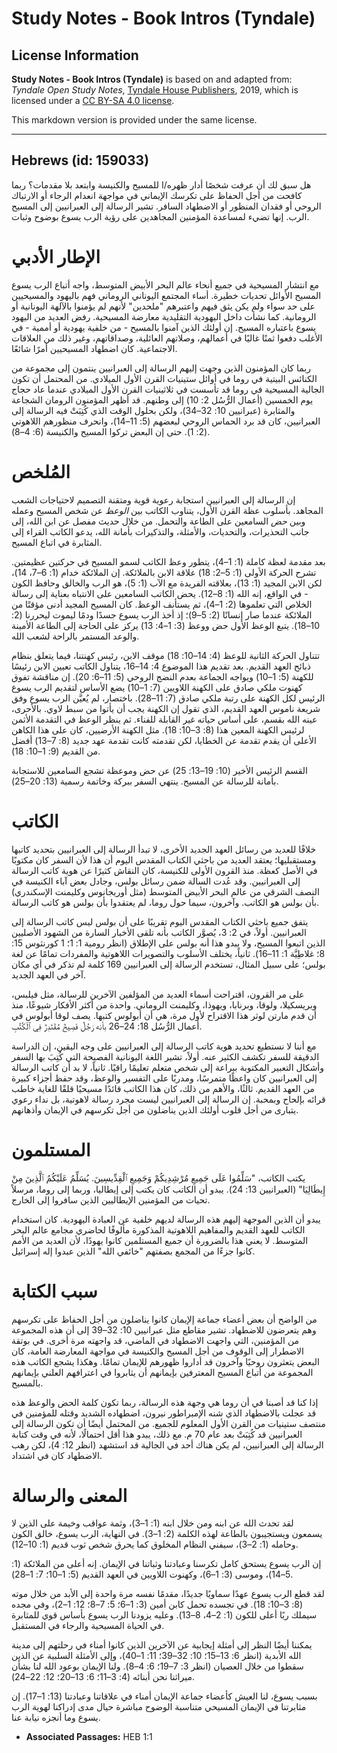 # Study Notes - Book Intros (Tyndale)

## License Information

**Study Notes - Book Intros (Tyndale)** is based on and adapted from: _Tyndale Open Study Notes_, [Tyndale House Publishers](https://tyndaleopenresources.com/), 2019, which is licensed under a [CC BY-SA 4.0 license](https://creativecommons.org/licenses/by-sa/4.0/legalcode.en).

This markdown version is provided under the same license.



--------------------------------

## Hebrews (id: 159033)

هل سبق لك أن عرفت شخصًا أدار ظهره/ا للمسيح والكنيسة وابتعد بلا مقدمات؟ ربما كافحت من أجل الحفاظ على تكرسك الإيماني في مواجهة انعدام الرجاء أو الارتباك الروحي أو فقدان المنظور أو الاضطهاد السافر. تشير الرسالة إلى العبرانيين إلى المسيح الرب. إنها تضيء لمساعدة المؤمنين المجاهدين على رؤية الرب يسوع بوضوح وثبات.

الإطار الأدبي
=============

مع انتشار المسيحية في جميع أنحاء عالم البحر الأبيض المتوسط، واجه أتباع الرب يسوع المسيح الأوائل تحديات خطيرة. أساء المجتمع اليوناني الروماني فهم باليهود والمسيحيين على حد سواء ولم يكن يثق فيهم واعتبرهم "ملحدين" لأنهم لم يؤمنوا بالآلهة اليونانية أو الرومانية. كما نشأت داخل اليهودية التقليدية معارضة المسيحية. رفض العديد من اليهود يسوع باعتباره المسيح. إن أولئك الذين آمنوا بالمسيح \- من خلفية يهودية أو أممية \- في الأغلب دفعوا ثمنًا غاليًا في أعمالهم، وصلاتهم العائلية، وصداقاتهم، وغير ذلك من العلاقات الاجتماعية. كان اضطهاد المسيحيين أمرًا شائعًا.

ربما كان المؤمنون الذين وجهت إليهم الرسالة إلى العبرانيين ينتمون إلى مجموعة من الكنائس البيتية في روما في أوائل ستينيات القرن الأول الميلادي. من المحتمل أن تكون الجالية المسيحية في روما قد تأسست في ثلاثينيات القرن الأول الميلادي عندما عاد حجاج يوم الخمسين (أعمال الرُّسُل 2: 10) إلى وطنهم. قد أظهر المؤمنون الرومان الشجاعة والمثابرة (عبرانيين 10: 32–34)، ولكن بحلول الوقت الذي كُتِبَتْ فيه الرسالة إلى العبرانيين، كان قد برد الحماس الروحي لبعضهم (5: 11–14)، وانحرف منظورهم اللاهوتي (2: 1). حتى إن البعض تركوا المسيح والكنيسة (6: 4–8).

المُلخص
=======

إن الرسالة إلى العبرانيين استجابة رعوية قوية ومتقنة التصميم لاحتياجات الشعب المجاهد. بأسلوب عظة القرن الأول، يتناوب الكاتب بين *الوعظ* عن شخص المسيح وعمله وبين *حض* السامعين على الطاعة والتحمل. من خلال حديث مفصل عن ابن الله، إلى جانب التحذيرات، والتحديات، والأمثلة، والتذكيرات بأمانة الله، يدعو الكاتب القراء إلى المثابرة في اتباع المسيح.

بعد مقدمة لعظة كاملة (1: 1–4)، يتطور وعظ الكاتب لسمو المسيح في حركتين عظيمتين. تشرح الحركة الأولى (1: 5–2: 18) علاقة الابن بالملائكة. إن الملائكة خدام (1: 6–7، 14)، لكن الابن المجيد (1: 13)، بعلاقته الفريدة مع الآب (1: 5)، هو الرب والخالق وحافظ الكون \- في الواقع، إنه الله (1: 8–12). يحض الكاتب السامعين على الانتباه بعناية إلى رسالة الخلاص التي تعلموها (2: 1–4)، ثم يستأنف الوعظ. كان المسيح المجيد أدنى مؤقتًا من الملائكة عندما صار إنسانًا (2: 5–9)؛ إذ أخذ الرب يسوع جسدًا ودمًا ليموت ليحررنا (2: 10–18). يتبع الوعظ الأول حض ووعظ (3: 1–4: 13) يركز على الحاجة إلى الطاعة الأمينة والوعد المستمر بالراحة لشعب الله.

تتناول الحركة الثانية للوعظ (4: 14–10: 18) موقف الابن، رئيس كهنتنا، فيما يتعلق بنظام ذبائح العهد القديم. بعد تقديم هذا الموضوع 4: 14–16، يتناول الكاتب تعيين الابن رئيسًا للكهنة (5: 1–10) ويواجه الجماعة بعدم النضج الروحي (5: 11–6: 20). إن مناقشة تفوق كهنوت ملكي صادق على الكهنة اللاويين (7: 1–10) يضع الأساس لتقديم الرب يسوع الرئيس لكل الكهنة على رتبة ملكي صادق (7: 11–28). باختصار، لم يُعيَّن الرب يسوع وفق شريعة ناموس العهد القديم، الذي تقول إن الكهنة يجب أن يأتوا من سبط لاوي. بالأحرى، عينه الله بقسم، على أساس حياته غير القابلة للفناء. ثم ينظر الوعظ في التقدمة الأثمن لرئيس الكهنة المعين هذا (8: 3–10: 18). مثل الكهنة الأرضيين، كان على هذا الكاهن الأعلى أن يقدم تقدمة عن الخطايا، لكن تقدمته كانت تقدمة عهد جديد (8: 7–13) أفضل من القديم (9: 1–10: 18).

القسم الرئيس الأخير (10: 19–13: 25) عن حض وموعظة تشجع السامعين للاستجابة بأمانة للرسالة عن المسيح. ينتهي السفر ببركة وخاتمة رسمية (13: 20–25).

الكاتب
======

خلافًا للعديد من رسائل العهد الجديد الأخرى، لا تبدأ الرسالة إلى العبرانيين بتحديد كاتبها ومستقبليها؛ يعتقد العديد من باحثي الكتاب المقدس اليوم أن هذا لأن السفر كان مكتوبًا في الأصل كعظة. منذ القرون الأولى للكنيسة، كان النقاش كثيرًا عن هوية كاتب الرسالة إلى العبرانيين. وقد عُدت السالة ضمن رسائل بولس، وجادل بعض آباء الكنيسة في النصف الشرقي من عالم البحر الأبيض المتوسط (مثل أوريجانوس وكليمنت الإسكندري) بأن بولس هو الكاتب. وآخرون، سيما حول روما، لم يعتقدوا بأن بولس هو كاتب الرسالة.

يتفق جميع باحثي الكتاب المقدس اليوم تقريبًا على أن بولس ليس كاتب الرسالة إلى العبرانيين. أولاً، في 2: 3، يُصوَّر الكاتب بأنه تلقى الأخبار السارة من الشهود الأصليين الذين اتبعوا المسيح، ولا يبدو هذا أنه بولس على الإطلاق (انظر رومية 1: 1؛ 1 كورنثوس 15: 8؛ غلاطِيَّة 1: 11–16). ثانياً، يختلف الأسلوب والتصويرات اللاهوتية والمفردات تمامًا عن لغة بولس؛ على سبيل المثال، تستخدم الرسالة إلى العبرانيين 169 كلمة لم تذكر في أي مكان آخر في العهد الجديد.

على مر القرون، اقتراحت أسماء العديد من المؤلفين الآخرين للرسالة، مثل فيلبس، وبريسكيلا، ولوقا، وبرنابا، ويهوذا، وكليمنت الروماني. واحدة من أكثر الأفكار شيوعًا، منذ أن قدم مارتن لوثر هذا الاقتراح لأول مرة، هي أن أبولوس كتبها. يصف لوقا أبولوس في أعمال الرُّسُل 18: 24–26 بأنه رَجُلٌ فَصِيحٌ مُقْتَدِرٌ فِي ٱلْكُتُبِ.

مع أننا لا نستطيع تحديد هوية كاتب الرسالة إلى العبرانيين على وجه اليقين، إن الدراسة الدقيقة للسفر تكشف الكثير عنه. أولاً، تشير اللغة اليونانية الفصيحة التي كُتِبَ بها السفر وأشكال التعبير المكتوبة ببراعة إلى شخص متعلم تعليمًا راقيًا. ثانياً، لا بد أن كاتب الرسالة إلى العبرانيين كان واعظًا متمرسًا، ومدربًا على التفسير والوعظ، وقد حفظ أجزاء كبيرة من العهد القديم. ثالثًا، والأهم من ذلك، كان هذا الكاتب قائدًا مسيحيًا قلقًا للغاية خاطب قرائه بإلحاح وبمحبة. إن الرسالة إلى العبرانيين ليست مجرد رسالة لاهوتية، بل نداء رعوي يتبارى من أجل قلوب أولئك الذين يناضلون من أجل تكرسهم في الإيمان وأذهانهم.

المستلمون
=========

يكتب الكاتب، "سَلِّمُوا عَلَى جَمِيعِ مُرْشِدِيكُمْ وَجَمِيعِ ٱلْقِدِّيسِينَ. يُسَلِّمُ عَلَيْكُمُ ٱلَّذِينَ مِنْ إِيطَالِيَا" (العبرانيين 13: 24). يبدو أن الكاتب كان يكتب إلى إيطاليا، وربما إلى روما، مرسلاً تحيات من المؤمنين الإيطاليين الذين سافروا إلى الخارج.

يبدو أن الذين الموجهة إليهم هذه الرسالة لديهم خلفية عن العبادة اليهودية. كان استخدام الكاتب للعهد القديم والمفاهيم اللاهوتية المذكورة مألوفًا لحاضري مجامع عالم البحر المتوسط. لا يعني هذا بالضرورة أن جميع المستلمين كانوا يهودًا، لأن العديد من الأمم كانوا جزءًا من المجمع بصفتهم "خائفي الله" الذين عبدوا إله إسرائيل.

سبب الكتابة
===========

من الواضح أن بعض أعضاء جماعة إلإيمان كانوا يناضلون من أجل الحفاظ على تكرسهم وهم يتعرضون للاضطهاد. تشير مقاطع مثل عبرانيين 10: 32–39 إلى أن هذه المجموعة من المؤمنين، التي واجهت الاضطهاد في الماضي، قد واجهته مرة أخرى. في بوتقة الاضطرار إلى الوقوف من أجل المسيح والكنيسة في مواجهة المعارضة العامة، كان البعض يتعثرون روحيًا وآخرون قد أداروا ظهورهم للإيمان تمامًا. وهكذا يشجع الكاتب هذه المجموعة من أتباع المسيح المعترفين بإيمانهم أن يثابروا في اعترافهم العلني بإيمانهم بالمسيح.

إذا كنا قد أصبنا في أن روما هي وجهة هذه الرسالة، ربما تكون كلمة الحض والوعظ هذه قد عجلت بالاضطهاد الذي شنه الإمبراطور نيرون، اضطهاده الشديد وقتله للمؤمنين في منتصف ستينيات من القرن الأول المعلوم للجميع. من المحتمل أيضًا أن تكون الرسالة إلى العبرانيين قد كُتِبَتْ بعد عام 70 م. مع ذلك، يبدو هذا أقل احتمالًا، لأنه في وقت كتابة الرسالة إلى العبرانيين، لم يكن هناك أحد في الجالية قد استشهد (انظر 12: 4)، لكن رهب الاضطهاد كان في اشتداد.

المعنى والرسالة
===============

لقد تحدث الله عن ابنه ومن خلال ابنه (1: 1–3)، وثمة عواقب وخيمة على الذين لا يسمعون ويستجيبون بالطاعة لهذه الكلمة (2: 1–3). في النهاية، الرب يسوع، خالق الكون وحامله (1: 2–3)، سيفني النظام المخلوق كما يحرق شخص ثوب قديم (1: 10–12).

إن الرب يسوع يستحق كامل تكرسنا وعبادتنا وثباتنا في الإيمان. إنه أعلى من الملائكة (1: 5–14)، وموسى (3: 1–6)، وكهنوت اللاويين في العهد القديم (5: 1–10؛ 7: 1–28).

لقد قطع الرب يسوع عهدًا سماويًا جديدًا، مقدمًا نفسه مرة واحدة إلى الأبد من خلال موته (8: 3–10: 18). في تجسده تحمل كابن أمين (3: 1–6؛ 5: 7–8؛ 12: 1–2)، وفي مجده سيملك ربًا أعلى للكون (1: 2–4، 8–13). وعليه يزودنا الرب يسوع بأساس قوي للمثابرة في الحياة المسيحية والرجاء في المستقبل.

يمكننا أيضًا النظر إلى أمثلة إيجابية عن الآخرين الذين كانوا أمناء في رحلتهم إلى مدينة الله الأبدية (انظر 6: 13–15؛ 10: 32–39؛ 11: 1–40)، وإلى الأمثلة السلبية عن الذين سقطوا من خلال العصيان (انظر 3: 7–19؛ 6: 4–8). ولنا الإيمان بوعود الله لنا بشأن ميراثنا نحن أبنائه (4: 3–11؛ 6: 13–20؛ 12: 22–24).

بسبب يسوع، لنا العيش كأعضاء جماعة الإيمان أمناء في علاقاتنا وعبادتنا (13: 1–17). إن مثابرتنا في الإيمان المسيحي متناسبة الوضوح مباشرة حيال مدى إدراكنا لهوية الرب يسوع وما أنجزه نيابة عنا.

* **Associated Passages:** HEB 1:1

